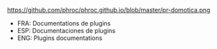 https://github.com/phroc/phroc.github.io/blob/master/pr-domotica.png


* FRA: Documentations de plugins
* ESP: Documentaciones de plugins
* ENG: Plugins documentations
